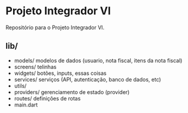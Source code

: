 # Projeto Integrador VI

Repositório para o Projeto Integrador VI.

## lib/
- models/ modelos de dados (usuario, nota fiscal, itens da nota fiscal)
- screens/ telinhas
- widgets/ botões, inputs, essas coisas
- services/ serviços (API, autenticação, banco de dados, etc)
- utils/ 
- providers/ gerenciamento de estado (provider)
- routes/ definições de rotas
- main.dart
